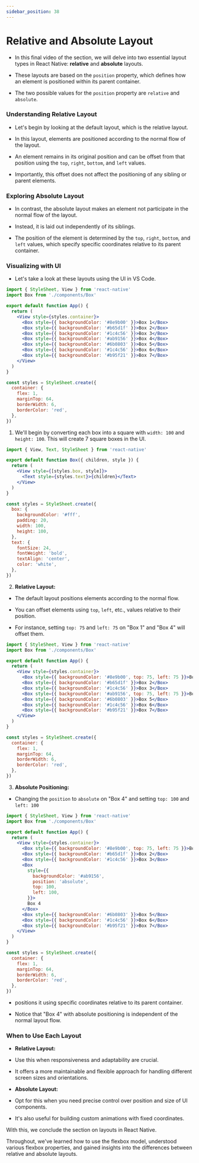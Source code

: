 ```yaml
---
sidebar_position: 38
---
```


# Relative and Absolute Layout

- In this final video of the section, we will delve into two essential layout types in React Native: **relative** and **absolute** layouts.

- These layouts are based on the `position` property, which defines how an element is positioned within its parent container.

- The two possible values for the `position` property are `relative` and `absolute`.

### Understanding Relative Layout

- Let's begin by looking at the default layout, which is the relative layout.

- In this layout, elements are positioned according to the normal flow of the layout.

- An element remains in its original position and can be offset from that position using the `top`, `right`, `bottom`, and `left` values.

- Importantly, this offset does not affect the positioning of any sibling or parent elements.

### Exploring Absolute Layout

- In contrast, the absolute layout makes an element not participate in the normal flow of the layout.

- Instead, it is laid out independently of its siblings.

- The position of the element is determined by the `top`, `right`, `bottom`, and `left` values, which specify specific coordinates relative to its parent container.

### Visualizing with UI

- Let's take a look at these layouts using the UI in VS Code.

```jsx
import { StyleSheet, View } from 'react-native'
import Box from './components/Box'

export default function App() {
  return (
    <View style={styles.container}>
      <Box style={{ backgroundColor: '#8e9b00' }}>Box 1</Box>
      <Box style={{ backgroundColor: '#b65d1f' }}>Box 2</Box>
      <Box style={{ backgroundColor: '#1c4c56' }}>Box 3</Box>
      <Box style={{ backgroundColor: '#ab9156' }}>Box 4</Box>
      <Box style={{ backgroundColor: '#6b0803' }}>Box 5</Box>
      <Box style={{ backgroundColor: '#1c4c56' }}>Box 6</Box>
      <Box style={{ backgroundColor: '#b95f21' }}>Box 7</Box>
    </View>
  )
}

const styles = StyleSheet.create({
  container: {
    flex: 1,
    marginTop: 64,
    borderWidth: 6,
    borderColor: 'red',
  },
})
```

1. We'll begin by converting each box into a square with `width: 100` and `height: 100`. This will create 7 square boxes in the UI.

```jsx
import { View, Text, StyleSheet } from 'react-native'

export default function Box({ children, style }) {
  return (
    <View style={[styles.box, style]}>
      <Text style={styles.text}>{children}</Text>
    </View>
  )
}

const styles = StyleSheet.create({
  box: {
    backgroundColor: '#fff',
    padding: 20,
    width: 100,
    height: 100,
  },
  text: {
    fontSize: 24,
    fontWeight: 'bold',
    textAlign: 'center',
    color: 'white',
  },
})
```

2. **Relative Layout:**

- The default layout positions elements according to the normal flow.

- You can offset elements using `top`, `left`, etc., values relative to their position.

- For instance, setting `top: 75` and `left: 75` on "Box 1" and "Box 4" will offset them.

```jsx
import { StyleSheet, View } from 'react-native'
import Box from './components/Box'

export default function App() {
  return (
    <View style={styles.container}>
      <Box style={{ backgroundColor: '#8e9b00', top: 75, left: 75 }}>Box 1</Box>
      <Box style={{ backgroundColor: '#b65d1f' }}>Box 2</Box>
      <Box style={{ backgroundColor: '#1c4c56' }}>Box 3</Box>
      <Box style={{ backgroundColor: '#ab9156', top: 75, left: 75 }}>Box 4</Box>
      <Box style={{ backgroundColor: '#6b0803' }}>Box 5</Box>
      <Box style={{ backgroundColor: '#1c4c56' }}>Box 6</Box>
      <Box style={{ backgroundColor: '#b95f21' }}>Box 7</Box>
    </View>
  )
}

const styles = StyleSheet.create({
  container: {
    flex: 1,
    marginTop: 64,
    borderWidth: 6,
    borderColor: 'red',
  },
})
```

3. **Absolute Positioning:**

- Changing the `position` to `absolute` on "Box 4" and setting `top: 100` and `left: 100`

```jsx
import { StyleSheet, View } from 'react-native'
import Box from './components/Box'

export default function App() {
  return (
    <View style={styles.container}>
      <Box style={{ backgroundColor: '#8e9b00', top: 75, left: 75 }}>Box 1</Box>
      <Box style={{ backgroundColor: '#b65d1f' }}>Box 2</Box>
      <Box style={{ backgroundColor: '#1c4c56' }}>Box 3</Box>
      <Box
        style={{
          backgroundColor: '#ab9156',
          position: 'absolute',
          top: 100,
          left: 100,
        }}>
        Box 4
      </Box>
      <Box style={{ backgroundColor: '#6b0803' }}>Box 5</Box>
      <Box style={{ backgroundColor: '#1c4c56' }}>Box 6</Box>
      <Box style={{ backgroundColor: '#b95f21' }}>Box 7</Box>
    </View>
  )
}

const styles = StyleSheet.create({
  container: {
    flex: 1,
    marginTop: 64,
    borderWidth: 6,
    borderColor: 'red',
  },
})
```

- positions it using specific coordinates relative to its parent container.

- Notice that "Box 4" with absolute positioning is independent of the normal layout flow.

### When to Use Each Layout

- **Relative Layout:**

- Use this when responsiveness and adaptability are crucial.

- It offers a more maintainable and flexible approach for handling different screen sizes and orientations.

- **Absolute Layout:**

- Opt for this when you need precise control over position and size of UI components.

- It's also useful for building custom animations with fixed coordinates.

With this, we conclude the section on layouts in React Native.

Throughout, we've learned how to use the flexbox model, understood various flexbox properties, and gained insights into the differences between relative and absolute layouts.
